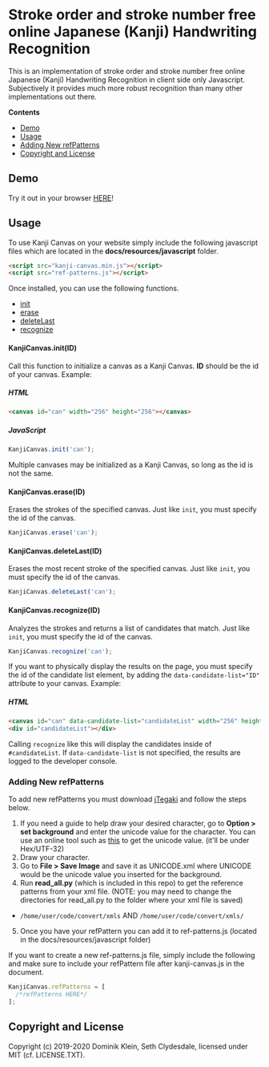 # Stroke order and stroke number free online Japanese (Kanji) Handwriting Recognition 

This is an implementation of stroke order and stroke number free online Japanese (Kanji) Handwriting Recognition 
in client side only Javascript. Subjectively it provides much more robust recognition than many other implementations out there.

**Contents**
- [Demo](#demo)
- [Usage](#usage)
- [Adding New refPatterns](#adding-new-refPatterns)
- [Copyright and License](#copyright-and-license)

## Demo
Try it out in your browser [HERE](https://asdfjkl.github.io/kanjicanvas/)!

## Usage
To use Kanji Canvas on your website simply include the following javascript files which are located in the **docs/resources/javascript** folder.

```html
<script src="kanji-canvas.min.js"></script>
<script src="ref-patterns.js"></script>
```

Once installed, you can use the following functions.

- [init](#kanjicanvasinitid)
- [erase](#kanjicanvaseraseid)
- [deleteLast](#kanjicanvasdeletelastid)
- [recognize](#kanjicanvasrecognizeid)

#### KanjiCanvas.init(ID)
Call this function to initialize a canvas as a Kanji Canvas. **ID** should be the id of your canvas. Example:

##### HTML
```html
<canvas id="can" width="256" height="256"></canvas>
```

##### JavaScript
```javascript
KanjiCanvas.init('can');
```

Multiple canvases may be initialized as a Kanji Canvas, so long as the id is not the same.

#### KanjiCanvas.erase(ID)
Erases the strokes of the specified canvas. Just like `init`, you must specify the id of the canvas.

```javascript
KanjiCanvas.erase('can');
```

#### KanjiCanvas.deleteLast(ID)
Erases the most recent stroke of the specified canvas. Just like `init`, you must specify the id of the canvas.

```javascript
KanjiCanvas.deleteLast('can');
```

#### KanjiCanvas.recognize(ID)
Analyzes the strokes and returns a list of candidates that match. Just like `init`, you must specify the id of the canvas.

```javascript
KanjiCanvas.recognize('can');
```

If you want to physically display the results on the page, you must specify the id of the candidate list element, by adding the `data-candidate-list="ID"` attribute to your canvas. Example:

##### HTML
```html
<canvas id="can" data-candidate-list="candidateList" width="256" height="256"></canvas>
<div id="candidateList"></div>
```

Calling `recognize` like this will display the candidates inside of `#candidateList`. If `data-candidate-list` is not specified, the results are logged to the developer console.


### Adding New refPatterns
To add new refPatterns you must download [jTegaki](https://github.com/asdfjkl/kanjicanvas/files/4936570/jTegaki.zip) and follow the steps below. 

1. If you need a guide to help draw your desired character, go to **Option > set background** and enter the unicode value for the character. You can use an online tool such as [this](https://r12a.github.io/app-conversion/) to get the unicode value. (it'll be under Hex/UTF-32)
2. Draw your character.
3. Go to **File > Save Image** and save it as UNICODE.xml where UNICODE would be the unicode value you inserted for the background.
4. Run **read_all.py** (which is included in this repo) to get the reference patterns from your xml file. (NOTE: you may need to change the directories for read_all.py to the folder where your xml file is saved)
  - `/home/user/code/convert/xmls` AND `/home/user/code/convert/xmls/`
5. Once you have your refPattern you can add it to ref-patterns.js (located in the docs/resources/javascript folder)

If you want to create a new ref-patterns.js file, simply include the following and make sure to include your refPattern file after kanji-canvas.js in the document.

```javascript
KanjiCanvas.refPatterns = [
  /*refPatterns HERE*/
];
```

## Copyright and License

Copyright (c) 2019-2020 Dominik Klein, Seth Clydesdale, licensed under MIT (cf. LICENSE.TXT).
